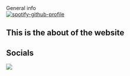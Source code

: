<div id="about" class="content-wrapper">
    <div class="wrapper grid-wrapper">
        <div id="gridcol1">
            <div id="maininfo">General info</div>
            <div class="spotifyplayer">
                <a href="https://github.com/kittinan/spotify-github-profile">
                    <img src="https://spotify-github-profile.vercel.app/api/view?uid=rr6dpm9sb1r6419kubm7jbw4s&cover_image=true&theme=novatorem&bar_color=53b14f&bar_color_cover=true"
                        alt="spotify-github-profile">
                </a>
            </div>
        </div>
        <div id="gridcol2">
            <div>
                <h2>This is the about of the website</h2>
            </div>
            <div style="height: 100%;">
                <h2>Socials</h2>
                <img src="https://dcbadge.vercel.app/api/shield/305361124109451265" />
                <!-- <a href="https://www.linkedin.com/in/dhanushkamadushan/" target="_blank"><img
                                        src="https://img.shields.io/badge/LinkedIn-%230077B5.svg?&style=flat-square&logo=linkedin&logoColor=white"
                                        alt="LinkedIn"></a>
                                <a href="https://www.instagram.com/dhanushka_m/" target="_blank"><img
                                        src="https://img.shields.io/badge/Instagram-%23E4405F.svg?&style=flat-square&logo=instagram&logoColor=white"
                                        alt="Instagram"></a>
                                <a href="https://www.facebook.com/dhanushka.madushan.37" target="_blank"><img
                                        src="https://img.shields.io/badge/Facebook-%231877F2.svg?&style=flat-square&logo=facebook&logoColor=white"
                                        alt="Facebook"></a>
                                <a href="https://open.spotify.com/playlist/37i9dQZF1DWYfNJLV7OBMA" target="_blank"><img
                                        src="https://img.shields.io/badge/Spotify-%231ED760.svg?&style=flat-square&logo=spotify&logoColor=white"
                                        alt="Spotify"></a> -->
            </div>
            <div style="height: 60%;">
            </div>
        </div>
        <div id="gridcol3">
            <div style="height: 40%;">
            </div>
            <div style="height: 100%;">
            </div>
            <div style="height: 10%;">
                <a href="https://app.netlify.com/sites/plueres/deploys">
                    <img src="https://api.netlify.com/api/v1/badges/ff94a9c7-9b63-409d-849f-d7b5bed016d7/deploy-status"
                        alt="Netlify Status">
                </a>
            </div>
        </div>
        <div id="gridcol4">
            <div style="height: 55%;">
            </div>
            <div style="height: 30%;">
            </div>
            <div style="height: 100%;">
            </div>
        </div>
    </div>
</div>